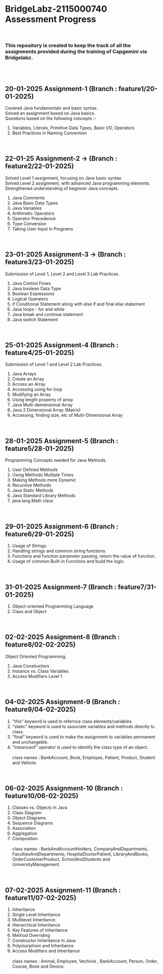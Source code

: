 # BridgeLabz-2115000740 Assessment Progress
<br>

<h3>This repository is created to keep the track of all the assignments provided during the training of Capgemini via Bridgelabz.</h3>

<br>
<br>

## 20-01-2025 Assignment-1 (Branch : feature1/20-01-2025)
Covered Java fundamentals and basic syntax.<br>
Solved an assignment based on Java basics.<br>
Questions based on the following concepts :-<br>
1. Variables, Literals, Primitive Data Types, Basic I/O, Operators<br>
2. Best Practices in Naming Convention<br><br><br>

## 22-01-25 Assignment-2 -> (Branch : feature2/22-01-2025)
Solved Level 1 assignment, focusing on Java basic syntax.<br>
Solved Level 2 assignment, with advanced Java programming elements.<br>
Strengthened understanding of beginner Java concepts.<br>
1. Java Comments<br>
2. Java Basic Data Types<br>
3. Java Variables<br>
4. Arithmetic Operators<br>
5. Operator Precedence<br>
6. Type Conversion<br>
7. Taking User Input in Programs<br><br><br>

## 23-01-2025 Assignment-3 -> (Branch : feature3/23-01-2025)
Submission of Level 1, Level 2 and Level 3 Lab Practices. <br>
1. Java Control Flows<br>
2. Java boolean Data Type<br>
3. Boolean Expressions<br>
4. Logical Operators<br>
5. if Conditional Statement along with else if and final else statement<br>
6. Java loops - for and while<br>
7. Java break and continue statement<br>
8. Java switch Statement<br><br><br>

## 25-01-2025 Assignment-4 (Branch : feature4/25-01-2025)
Submission of Level 1 and Level 2 Lab Practices. <br>
1. Java Arrays<br>
2. Create an Array<br>
3. Access an Array<br>
4. Accessing using for loop<br>
5. Modifying an Array<br>
6. Using length property of array<br>
7. Java Multi-demensional Array<br>
8. Java 2 Dimensional Array (Matrix)<br>
9. Accessing, finding size, etc of Multi-Dimensional Array<br><br><br>

## 28-01-2025 Assignment-5 (Branch : feature5/28-01-2025)
Programming Concepts needed for Java Methods.<br>
1. User Defined Methods<br>
2. Using Methods Multiple Times<br>
3. Making Methods more Dynamic<br>
4. Recursive Methods<br>
5. Java Static Methods<br>
6. Java Standard Library Methods<br>
7. java.lang.Math class<br><br><br>

## 29-01-2025 Assignment-6 (Branch : feature6/29-01-2025)
1. Usage of Strings.<br>
2. Handling strings and common string functions.<br>
3. Functions and function parameter passing, return the value of function.<br>
4. Usage of common Built-in Functions and build the logic.<br><br><br>

## 31-01-2025 Assignment-7 (Branch : feature7/31-01-2025)
1. Object-oriented Programming Language<br>
2. Class and Object<br><br><br>

## 02-02-2025 Assignment-8 (Branch : feature8/02-02-2025)
Object Oriented Programming.<br>
1. Java Constructors<br>
2. Instance vs. Class Variables<br>
3. Access Modifiers Level 1<br><br><br>

## 04-02-2025 Assignment-9 (Branch : feature9/04-02-2025)
1. "this" keyword is used to refernce class elements/variables.<br>
2. "static" keyword is used to associate variables and methods directly to class.<br>
3. "final" keyword is used to make the assignment to variables permanent and unchangeble.<br>
4. "instanceof" operator is used to identify the class type of an object.<br><br>
 class names : BankAccount, Book, Employee, Patient, Product, Student and Vehicle. <br><br><br>

## 06-02-2025 Assignment-10 (Branch : feature10/06-02-2025)
1. Classes vs. Objects in Java<br>
2. Class Diagram<br>
3. Object Diagrams<br>
4. Sequence Diagrams<br>
5. Association<br>
6. Aggregation<br>
7. Composition<br><br>
class names : BankAndAccountHolders, CompanyAndDepartments, FacultiesAndDepartments, HospitalDoctorPatient, LibraryAndBooks, OrderCustomerProduct, SchoolAndStudents and UniversityManagement. <br><br><br>

## 07-02-2025 Assignment-11 (Branch : feature11/07-02-2025)
1. Inheritance<br>
2. Single Level Inheritance<br>
3. Multilevel Inheritance<br>
4. Hierarchical Inheritance<br>
5. Key Features of Inheritance<br>
6. Method Overriding<br>
7. Constructor Inheritance in Java<br>
8. Polymorphism and Inheritance<br>
9. Access Modifiers and Inheritance<br><br>
class names : Animal, Employee, Vechicle , BankAccount, Person, Order, Course, Book and Device. <br><br><br>
